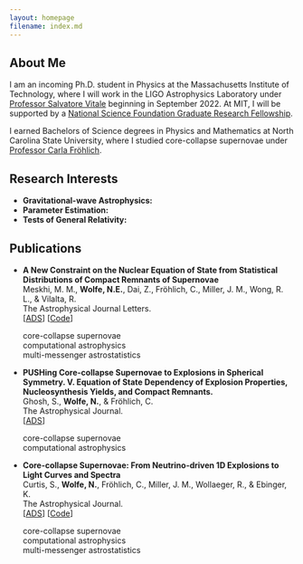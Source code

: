 ```yaml
---
layout: homepage
filename: index.md
---
```


## About Me

I am an incoming Ph.D. student in Physics at the Massachusetts Institute of Technology, where I will work in the LIGO Astrophysics Laboratory under [Professor Salvatore Vitale](https://physics.mit.edu/faculty/salvatore-vitale/) beginning in September 2022. At MIT, I will be supported by a [National Science Foundation Graduate Research Fellowship](https://physics.sciences.ncsu.edu/2022/04/19/university-fellowships-office-announces-nsf-graduate-research-fellowship-program-awards/).

I earned Bachelors of Science degrees in Physics and Mathematics
at North Carolina State University, where I studied core-collapse supernovae 
under [Professor Carla Fröhlich](http://astro.physics.ncsu.edu/~cfrohli/).

## Research Interests

- **Gravitational-wave Astrophysics:** 
- **Parameter Estimation:** 
- **Tests of General Relativity:**

## Publications

- **A New Constraint on the Nuclear Equation of State from Statistical Distributions of Compact Remnants of Supernovae**
  <br>
  Meskhi, M. M., **Wolfe, N.E.**, Dai, Z., Fröhlich, C., Miller, J. M., Wong, R. L., & Vilalta, R.
  <br>
  The Astrophysical Journal Letters.
  <br>
  [[ADS](https://ui.adsabs.harvard.edu/abs/2021arXiv211101815M/abstract)] [[Code](https://github.com/SAM-collaboration/NS-BH-mass-statistics)]
  <div class="topictag">core-collapse supernovae</div> <div class="topictag">computational astrophysics</div> <div class="topictag">multi-messenger astrostatistics</div>

- **PUSHing Core-collapse Supernovae to Explosions in Spherical Symmetry. V. Equation of State Dependency of Explosion Properties, Nucleosynthesis Yields, and Compact Remnants.**
  <br>
  Ghosh, S., **Wolfe, N.**, & Fröhlich, C.
  <br>
  The Astrophysical Journal.
  <br>
  [[ADS](https://ui.adsabs.harvard.edu/abs/2022ApJ...929...43G/abstract)]
  <div class="topictag">core-collapse supernovae</div> <div class="topictag">computational astrophysics</div>

- **Core-collapse Supernovae: From Neutrino-driven 1D Explosions to Light Curves and Spectra**
  <br>
  Curtis, S., **Wolfe, N.**, Fröhlich, C., Miller, J. M., Wollaeger, R., & Ebinger, K.
  <br>
  The Astrophysical Journal.
  <br>
  [[ADS](https://ui.adsabs.harvard.edu/abs/2021ApJ...921..143C/abstract)] [[Code](https://github.com/sanjanacurtis/push_lc_spectra)]
  <div class="topictag">core-collapse supernovae</div> <div class="topictag">computational astrophysics</div> <div class="topictag">multi-messenger astrostatistics</div>
